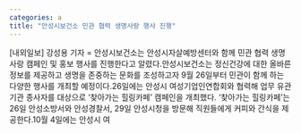 ```yaml
---
categories: a
title: "안성시보건소 민관 협력 생명사랑 행사 진행"
---
```

[내외일보] 강성용 기자 = 안성시보건소는 안성시자살예방센터와 함께 민관 협력 생명사랑 캠페인 및 홍보 행사를 진행한다고 알렸다.안성시보건소는 정신건강에 대한 올바른 정보를 제공하고 생명을 존중하는 문화를 조성하고자 9월 26일부터 민관이 함께 하는 다양한 행사를 개최할 예정이다.26일에는 안성시 여성기업인연합회와 협력해 업무 유관기관 종사자를 대상으로 ‘찾아가는 힐링카페’ 캠페인을 개최했다. ‘찾아가는 힐링카페’는 26일 안성소방서와 안성경찰서, 29일 안성시청을 방문해 직원들에게 커피와 간식을 제공한다.10월 4일에는 안성시 여